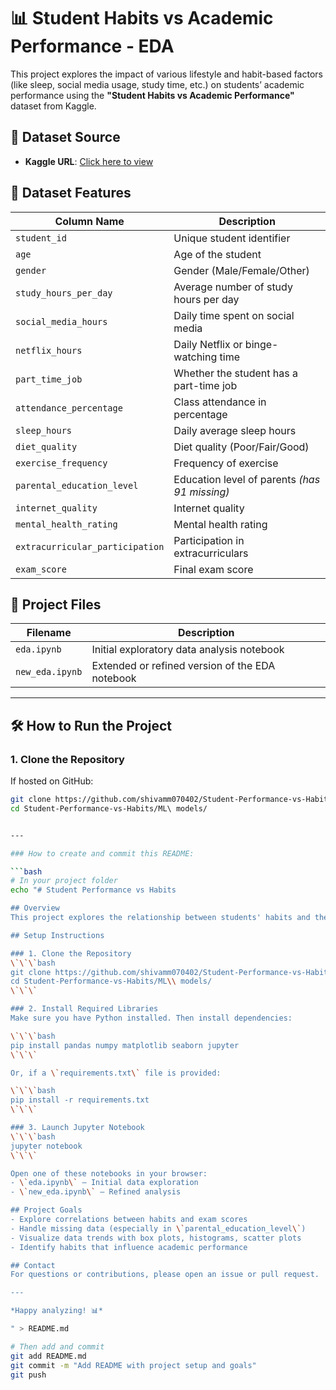 # 📊 Student Habits vs Academic Performance - EDA

This project explores the impact of various lifestyle and habit-based factors (like sleep, social media usage, study time, etc.) on students’ academic performance using the **"Student Habits vs Academic Performance"** dataset from Kaggle.

## 📁 Dataset Source

- **Kaggle URL**: [Click here to view](https://www.kaggle.com/datasets/jayaantanaath/student-habits-vs-academic-performance)

## 📌 Dataset Features

| Column Name                  | Description                                   |
|-----------------------------|-----------------------------------------------|
| `student_id`                | Unique student identifier                     |
| `age`                       | Age of the student                            |
| `gender`                    | Gender (Male/Female/Other)                    |
| `study_hours_per_day`       | Average number of study hours per day         |
| `social_media_hours`        | Daily time spent on social media              |
| `netflix_hours`             | Daily Netflix or binge-watching time          |
| `part_time_job`             | Whether the student has a part-time job       |
| `attendance_percentage`     | Class attendance in percentage                |
| `sleep_hours`               | Daily average sleep hours                     |
| `diet_quality`              | Diet quality (Poor/Fair/Good)                 |
| `exercise_frequency`        | Frequency of exercise                         |
| `parental_education_level`  | Education level of parents *(has 91 missing)* |
| `internet_quality`          | Internet quality                              |
| `mental_health_rating`      | Mental health rating                          |
| `extracurricular_participation` | Participation in extracurriculars        |
| `exam_score`                | Final exam score                              |

## 📂 Project Files

| Filename      | Description                                            |
|---------------|--------------------------------------------------------|
| `eda.ipynb`   | Initial exploratory data analysis notebook             |
| `new_eda.ipynb` | Extended or refined version of the EDA notebook      |

---

## 🛠 How to Run the Project

### 1. Clone the Repository

If hosted on GitHub:
```bash
git clone https://github.com/shivamm070402/Student-Performance-vs-Habits/blob/main/ML%20models/eda.ipynb
cd Student-Performance-vs-Habits/ML\ models/


---

### How to create and commit this README:

```bash
# In your project folder
echo "# Student Performance vs Habits

## Overview
This project explores the relationship between students' habits and their exam scores. Using data analysis and visualization techniques, it investigates which habits positively or negatively influence academic performance.

## Setup Instructions

### 1. Clone the Repository
\`\`\`bash
git clone https://github.com/shivamm070402/Student-Performance-vs-Habits.git
cd Student-Performance-vs-Habits/ML\\ models/
\`\`\`

### 2. Install Required Libraries
Make sure you have Python installed. Then install dependencies:

\`\`\`bash
pip install pandas numpy matplotlib seaborn jupyter
\`\`\`

Or, if a \`requirements.txt\` file is provided:

\`\`\`bash
pip install -r requirements.txt
\`\`\`

### 3. Launch Jupyter Notebook
\`\`\`bash
jupyter notebook
\`\`\`

Open one of these notebooks in your browser:
- \`eda.ipynb\` – Initial data exploration  
- \`new_eda.ipynb\` – Refined analysis

## Project Goals
- Explore correlations between habits and exam scores  
- Handle missing data (especially in \`parental_education_level\`)  
- Visualize data trends with box plots, histograms, scatter plots  
- Identify habits that influence academic performance

## Contact
For questions or contributions, please open an issue or pull request.

---

*Happy analyzing! 📊*

" > README.md

# Then add and commit
git add README.md
git commit -m "Add README with project setup and goals"
git push
